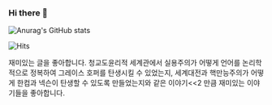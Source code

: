 ### Hi there 👋


![Anurag's GitHub stats](https://github-readme-stats.vercel.app/api?username=binaryeast&count_private=true&theme=merko)

![Hits](https://hits.seeyoufarm.com/api/count/incr/badge.svg?url=https%3A%2F%2Fgithub.com%2Fgjbae1212%2Fhit-counter)             

재미있는 글을 좋아합니다. 청교도윤리적 세계관에서 실용주의가 어떻게 언어를 논리학적으로 정복하여 그레이스 호퍼를 탄생시킬 수 있었는지, 세계대전과 핵만능주의가 어떻게 한컴과 넥슨이 탄생할 수 있도록 만들었는지와 같은 이야기<<2 만큼 재미있는 이야기들을 좋아합니다.
<!--
**binaryeast/binaryeast** is a ✨ _special_ ✨ repository because its `README.md` (this file) appears on your GitHub profile.

Here are some ideas to get you started:

- 🔭 I’m currently working on ...
- 🌱 I’m currently learning ...
- 👯 I’m looking to collaborate on ...
- 🤔 I’m looking for help with ...
- 💬 Ask me about ...
- 📫 How to reach me: ...
- 😄 Pronouns: ...
- ⚡ Fun fact: ...
-->
